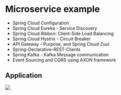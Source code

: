# Microservice example 


- Spring Cloud Configuration 
- Spring Cloud Eureka - Service Discovery 
- Spring Cloud Ribbon:  Client-Side Load Balancing 
- Spring Cloud Hystrix - Circuit Breaker
- API Gateway - Purpose, and Spring Cloud Zuul 
- Spring-Declarative-REST-Clients
- Spring Kafka - Kafka Message communication 
- Event Sourcing and CQRS using AXON framework


## Application


<img src="http://amexio.org/images/microservices_workshop.png" />



